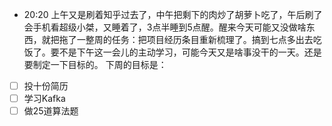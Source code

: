 - 20:20 上午又是刷着知乎过去了，中午把剩下的肉炒了胡萝卜吃了，午后刷了会手机看超级小桀，又睡着了，3点半睡到5点醒。醒来今天可能又没做啥东西，就把拖了一整周的任务：把项目经历条目重新梳理了。搞到七点多出去吃饭了。要不是下午这一会儿的主动学习，可能今天又是啥事没干的一天。还是要制定一下目标的。
  	下周的目标是：
- [ ] 投十份简历
- [ ] 学习Kafka
- [ ] 做25道算法题